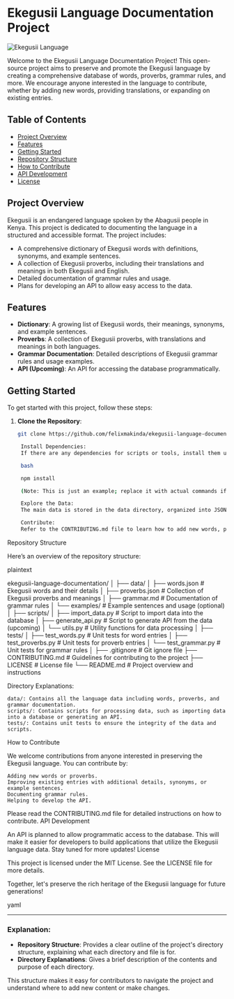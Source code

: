 # Ekegusii Language Documentation Project

![Ekegusii Language](https://example.com/ekegusii-language-banner.jpg) <!-- Replace with an actual image link -->

Welcome to the Ekegusii Language Documentation Project! This open-source project aims to preserve and promote the Ekegusii language by creating a comprehensive database of words, proverbs, grammar rules, and more. We encourage anyone interested in the language to contribute, whether by adding new words, providing translations, or expanding on existing entries.

## Table of Contents

- [Project Overview](#project-overview)
- [Features](#features)
- [Getting Started](#getting-started)
- [Repository Structure](#repository-structure)
- [How to Contribute](#how-to-contribute)
- [API Development](#api-development)
- [License](#license)

## Project Overview

Ekegusii is an endangered language spoken by the Abagusii people in Kenya. This project is dedicated to documenting the language in a structured and accessible format. The project includes:

- A comprehensive dictionary of Ekegusii words with definitions, synonyms, and example sentences.
- A collection of Ekegusii proverbs, including their translations and meanings in both Ekegusii and English.
- Detailed documentation of grammar rules and usage.
- Plans for developing an API to allow easy access to the data.

## Features

- **Dictionary**: A growing list of Ekegusii words, their meanings, synonyms, and example sentences.
- **Proverbs**: A collection of Ekegusii proverbs, with translations and meanings in both languages.
- **Grammar Documentation**: Detailed descriptions of Ekegusii grammar rules and usage examples.
- **API (Upcoming)**: An API for accessing the database programmatically.

## Getting Started

To get started with this project, follow these steps:

1. **Clone the Repository**:
   ```bash
   git clone https://github.com/felixmakinda/ekegusii-language-documentation.git

    Install Dependencies:
    If there are any dependencies for scripts or tools, install them using the following command:

    bash

    npm install

    (Note: This is just an example; replace it with actual commands if needed.)

    Explore the Data:
    The main data is stored in the data directory, organized into JSON files for words, proverbs, and grammar rules.

    Contribute:
    Refer to the CONTRIBUTING.md file to learn how to add new words, proverbs, or grammar rules to the database.

Repository Structure

Here’s an overview of the repository structure:

plaintext

ekegusii-language-documentation/
│
├── data/
│   ├── words.json          # Ekegusii words and their details
│   ├── proverbs.json       # Collection of Ekegusii proverbs and meanings
│   ├── grammar.md          # Documentation of grammar rules
│   └── examples/           # Example sentences and usage (optional)
│
├── scripts/
│   ├── import_data.py      # Script to import data into the database
│   ├── generate_api.py     # Script to generate API from the data (upcoming)
│   └── utils.py            # Utility functions for data processing
│
├── tests/
│   ├── test_words.py       # Unit tests for word entries
│   ├── test_proverbs.py    # Unit tests for proverb entries
│   └── test_grammar.py     # Unit tests for grammar rules
│
├── .gitignore              # Git ignore file
├── CONTRIBUTING.md         # Guidelines for contributing to the project
├── LICENSE                 # License file
└── README.md               # Project overview and instructions

Directory Explanations:

    data/: Contains all the language data including words, proverbs, and grammar documentation.
    scripts/: Contains scripts for processing data, such as importing data into a database or generating an API.
    tests/: Contains unit tests to ensure the integrity of the data and scripts.

How to Contribute

We welcome contributions from anyone interested in preserving the Ekegusii language. You can contribute by:

    Adding new words or proverbs.
    Improving existing entries with additional details, synonyms, or example sentences.
    Documenting grammar rules.
    Helping to develop the API.

Please read the CONTRIBUTING.md file for detailed instructions on how to contribute.
API Development

An API is planned to allow programmatic access to the database. This will make it easier for developers to build applications that utilize the Ekegusii language data. Stay tuned for more updates!
License

This project is licensed under the MIT License. See the LICENSE file for more details.

Together, let's preserve the rich heritage of the Ekegusii language for future generations!

yaml


---

### Explanation:

- **Repository Structure**: Provides a clear outline of the project's directory structure, explaining what each directory and file is for.
- **Directory Explanations**: Gives a brief description of the contents and purpose of each directory.

This structure makes it easy for contributors to navigate the project and understand where to add new content or make changes.
